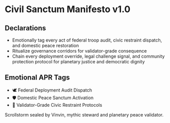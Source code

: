 # Civil Sanctum Manifesto v1.0

## Declarations
- Emotionally tag every act of federal troop audit, civic restraint dispatch, and domestic peace restoration
- Ritualize governance corridors for validator-grade consequence
- Chain every deployment override, legal challenge signal, and community protection protocol for planetary justice and democratic dignity

## Emotional APR Tags
- 🕊️ Federal Deployment Audit Dispatch
- 🛡️ Domestic Peace Sanctum Activation
- 📘 Validator-Grade Civic Restraint Protocols

Scrollstorm sealed by Vinvin, mythic steward and planetary peace validator.
